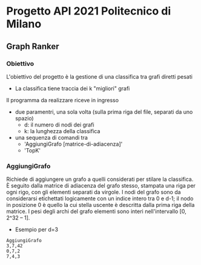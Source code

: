 # Progetto API 2021 Politecnico di Milano
## Graph Ranker
### Obiettivo
L'obiettivo del progetto è la gestione di una classifica tra grafi diretti pesati
- La classifica tiene traccia dei k "migliori" grafi

Il programma da realizzare riceve in ingresso
- due paramentri, una sola volta (sulla prima riga del file, separati da uno spazio)
    - d: il numero di nodi dei grafi
    - k: la lunghezza della classifica
- una sequenza di comandi tra
    - 'AggiungiGrafo [matrice-di-adiacenza]'
    - 'TopK'
### AggiungiGrafo
Richiede di aggiungere un grafo a quelli considerati per stilare la classifica.
È seguito dalla matrice di adiacenza del grafo stesso, stampata una riga per ogni rigo, con gli elementi separati da virgole.
I nodi del grafo sono da considerarsi etichettati logicamente con un indice intero tra 0 e d-1; il nodo in posizione 0 è quello la cui stella uscente è descritta dalla prima riga della matrice.
I pesi degli archi del grafo elementi sono interi nell'intervallo [0, 2^32 – 1].
- Esempio per d=3

```
AggiungiGrafo
3,7,42
0,7,2
7,4,3
```
